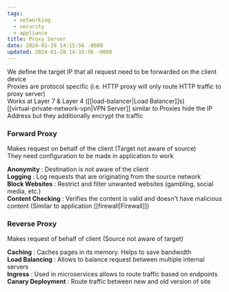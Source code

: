 ```yaml
---
tags:
  - networking
  - security
  - appliance
title: Proxy Server
date: 2024-01-28 14:15:56 -0600
updated: 2024-01-28 14:15:56 -0600
---
```


We define the target IP that all request need to be forwarded on the client device  
Proxies are protocol specific (i.e. HTTP proxy will only route HTTP traffic to proxy server)  
Works at Layer 7 & Layer 4 ([[load-balancer|Load Balancer]]s)  
[[virtual-private-network-vpn|VPN Server]] similar to Proxies hide the IP Address but they additionally encrypt the traffic

### Forward Proxy
Makes request on behalf of the client (Target not aware of source)  
They need configuration to be made in application to work  

**Anonymity** : Destination is not aware of the client  
**Logging** : Log requests that are originating from the source network  
**Block Websites** : Restrict and filter unwanted websites (gambling, social media, etc.)  
**Content Checking** : Verifies the content is valid and doesn't have malicious content (Similar to application [[firewall|Firewall]])

### Reverse Proxy
Makes request of behalf of client (Source not aware of target)

**Caching** : Caches pages in its memory. Helps to save bandwidth  
**Load Balancing** : Allows to balance request between multiple internal servers  
**Ingress** : Used in microservices allows to route traffic based on endpoints  
**Canary Deployment** : Route traffic between new and old version of site
